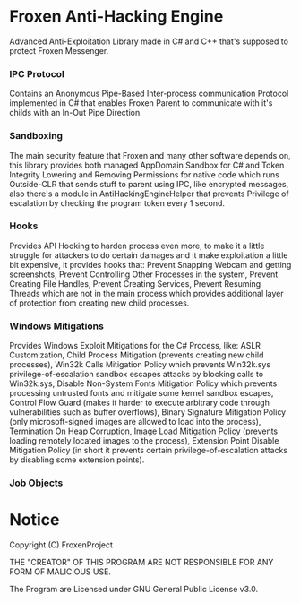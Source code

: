 # Froxen Anti-Hacking Engine
Advanced Anti-Exploitation Library made in C# and C++ that's supposed to protect Froxen Messenger.

### IPC Protocol
Contains an Anonymous Pipe-Based Inter-process communication Protocol implemented in C# that enables Froxen Parent to communicate with it's childs with an In-Out Pipe Direction.

### Sandboxing
The main security feature that Froxen and many other software depends on, this library provides both managed AppDomain Sandbox for C# and Token Integrity Lowering and Removing Permissions for native code which runs Outside-CLR that sends stuff to parent using IPC, like encrypted messages, also there's a module in AntiHackingEngineHelper that prevents Privilege of escalation by checking the program token every 1 second.

### Hooks
Provides API Hooking to harden process even more, to make it a little struggle for attackers to do certain damages and it make exploitation a little bit expensive, it provides hooks that: Prevent Snapping Webcam and getting screenshots, Prevent Controlling Other Processes in the system, Prevent Creating File Handles, Prevent Creating Services, Prevent Resuming Threads which are not in the main process which provides additional layer of protection from creating new child processes.

### Windows Mitigations
Provides Windows Exploit Mitigations for the C# Process, like: ASLR Customization, Child Process Mitigation (prevents creating new child processes), Win32k Calls Mitigation Policy which prevents Win32k.sys privilege-of-escalation sandbox escapes attacks by blocking calls to Win32k.sys, Disable Non-System Fonts Mitigation Policy which prevents processing untrusted fonts and mitigate some kernel sandbox escapes, Control Flow Guard (makes it harder to execute arbitrary code through vulnerabilities such as buffer overflows), Binary Signature Mitigation Policy (only microsoft-signed images are allowed to load into the process), Termination On Heap Corruption, Image Load Mitigation Policy (prevents loading remotely located images to the process), Extension Point Disable Mitigation Policy (in short it prevents certain privilege-of-escalation attacks by disabling some extension points).

### Job Objects

# Notice
Copyright (C) FroxenProject

THE "CREATOR" OF THIS PROGRAM ARE NOT RESPONSIBLE FOR ANY FORM OF MALICIOUS USE.

The Program are Licensed under GNU General Public License v3.0.
